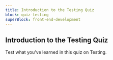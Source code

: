 ```yaml
---
title: Introduction to the Testing Quiz
block: quiz-testing
superBlock: front-end-development
---
```


## Introduction to the Testing Quiz

Test what you've learned in this quiz on Testing.
